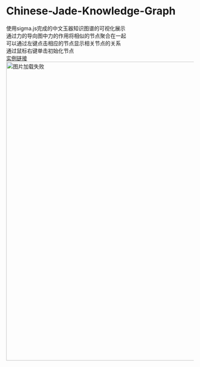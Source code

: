 # Chinese-Jade-Knowledge-Graph
使用sigma.js完成的中文玉器知识图谱的可视化展示<br>
通过力的导向图中力的作用将相似的节点聚合在一起<br>
可以通过左键点击相应的节点显示相关节点的关系<br>
通过鼠标右键单击初始化节点<br>
[实例链接](https://lhmdanchaofan.github.io/Chinese-Jade-Knowledge-Graph/test.html)<br>
<img src="https://github.com/LHMdanchaofan/Chinese-Jade-Knowledge-Graph/blob/master/kg.PNG" width="950" height="800" alt="图片加载失败"/>
